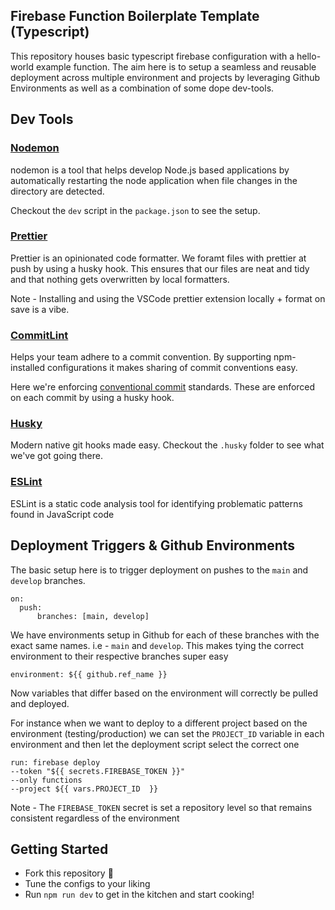 ## Firebase Function Boilerplate Template (Typescript)

This repository houses basic typescript firebase configuration with a hello-world example function. The aim here is to setup a seamless and reusable deployment across multiple environment and projects by leveraging Github Environments as well as a combination of some dope dev-tools.

## Dev Tools

### [Nodemon](https://www.npmjs.com/package//nodemon)

nodemon is a tool that helps develop Node.js based applications by automatically restarting the node application when file changes in the directory are detected.

Checkout the `dev` script in the `package.json` to see the setup.

### [Prettier](https://prettier.io/docs/en/install.html)

Prettier is an opinionated code formatter. We foramt files with prettier at push by using a husky hook. This ensures that our files are neat and tidy and that nothing gets overwritten by local formatters.

Note - Installing and using the VSCode prettier extension locally + format on save is a vibe.

### [CommitLint](https://commitlint.js.org/#/)

Helps your team adhere to a commit convention. By supporting npm-installed configurations it makes sharing of commit conventions easy.

Here we're enforcing [conventional commit](https://www.conventionalcommits.org/en/v1.0.0/) standards. These are enforced on each commit by using a husky hook.

### [Husky](https://typicode.github.io/husky/)

Modern native git hooks made easy. Checkout the `.husky` folder to see what we've got going there.

### [ESLint](https://eslint.org/)

ESLint is a static code analysis tool for identifying problematic patterns found in JavaScript code

## Deployment Triggers & Github Environments

The basic setup here is to trigger deployment on pushes to the `main` and `develop` branches.

```
on:
  push:
      branches: [main, develop]
```

We have environments setup in Github for each of these branches with the exact same names. i.e - `main` and `develop`. This makes tying the correct environment to their respective branches super easy

```
environment: ${{ github.ref_name }}
```

Now variables that differ based on the environment will correctly be pulled and deployed.

For instance when we want to deploy to a different project based on the environment (testing/production) we can set the `PROJECT_ID` variable in each environment and then let the deployment script select the correct one

```
run: firebase deploy
--token "${{ secrets.FIREBASE_TOKEN }}"
--only functions
--project ${{ vars.PROJECT_ID  }}
```

Note - The `FIREBASE_TOKEN` secret is set a repository level so that remains consistent regardless of the environment

## Getting Started

- Fork this repository :fork_and_knife:
- Tune the configs to your liking
- Run `npm run dev` to get in the kitchen and start cooking!
